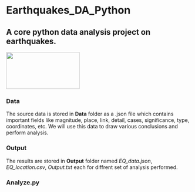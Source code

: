 # Earthquakes_DA_Python
## A core python data analysis project on earthquakes.
<img src="https://upload.wikimedia.org/wikipedia/commons/thumb/a/a0/Earthquake_-_The_Noun_Project.svg/1024px-Earthquake_-_The_Noun_Project.svg.png" width="200" height="100">

### Data
The source data is stored in **Data** folder as a .json file which contains important fields like magnitude, place, link, detail, cases, significance, type, coordinates, etc. We will use this data to draw various conclusions and perform analysis.

### Output
The results are stored in **Output** folder named *EQ_data.json*, *EQ_location.csv*, *Output.txt* each for diffrent set of analysis performed.

### Analyze.py

